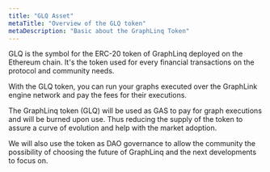 ```yaml
---
title: "GLQ Asset"
metaTitle: "Overview of the GLQ token"
metaDescription: "Basic about the GraphLinq Token"
---
```

 
GLQ is the symbol for the ERC-20 token of GraphLinq deployed on the Ethereum chain. It's the token used for every financial transactions on the protocol and community needs.

With the GLQ token, you can run your graphs executed over the GraphLink engine network and pay the fees for their executions.

The GraphLinq token (GLQ) will be used as GAS to pay for graph executions and will be burned upon use. Thus reducing the supply of the token to assure a curve of evolution and help with the market adoption.

We will also use the token as DAO governance to allow the community the possibility of choosing the future of GraphLinq and the next developments to focus on.
